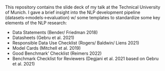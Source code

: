 This repository contains the slide deck of my talk at the Technical University of Munich. I gave a brief insight into the NLP development pipeline (datasets->models->evaluation) w/ some templates to standardize some key elements of the NLP research:
* Data Statements (Bender/ Friedman 2018)
* Datasheets (Gebru et al. 2021)
* Responsible Data Use Checklist (Rogers/ Baldwin/ Liens 2021)
* Model Cards (Mitchell et al. 2019)
* Good Benchmark’ Checklist (Reimers 2022)
* Benchmark Checklist for Reviewers (Degjani et al. 2021 based on Gebru et al. 2021)
